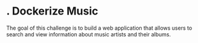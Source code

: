# . Dockerize Music
The goal of this challenge is to build a web application that allows users to search and view information about music artists and their albums.

